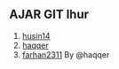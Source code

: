 AJAR GIT lhur
--------

1. [husin14](github.com/husin14)
2. [haqqer](github.com/haqqer)
3. [farhan2311](github.com/farhan2311)
By @haqqer
